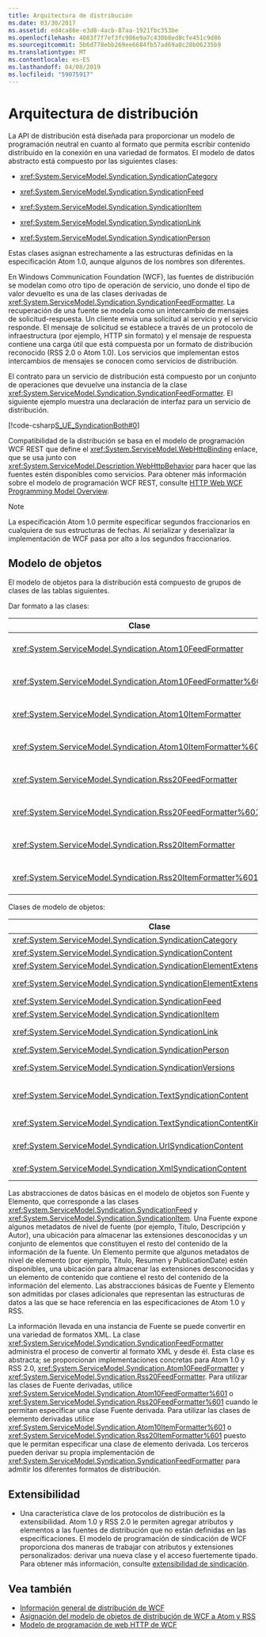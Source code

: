 ```yaml
---
title: Arquitectura de distribución
ms.date: 03/30/2017
ms.assetid: ed4ca86e-e3d8-4acb-87aa-1921fbc353be
ms.openlocfilehash: 4083f7f7ef3fc986e9a7c430b8ed8cfe451c9d86
ms.sourcegitcommit: 5b6d778ebb269ee6684fb57ad69a8c28b06235b9
ms.translationtype: MT
ms.contentlocale: es-ES
ms.lasthandoff: 04/08/2019
ms.locfileid: "59075917"
---
```

# <a name="architecture-of-syndication"></a>Arquitectura de distribución
La API de distribución está diseñada para proporcionar un modelo de programación neutral en cuanto al formato que permita escribir contenido distribuido en la conexión en una variedad de formatos. El modelo de datos abstracto está compuesto por las siguientes clases:  
  
-   <xref:System.ServiceModel.Syndication.SyndicationCategory>  
  
-   <xref:System.ServiceModel.Syndication.SyndicationFeed>  
  
-   <xref:System.ServiceModel.Syndication.SyndicationItem>  
  
-   <xref:System.ServiceModel.Syndication.SyndicationLink>  
  
-   <xref:System.ServiceModel.Syndication.SyndicationPerson>  
  
 Estas clases asignan estrechamente a las estructuras definidas en la especificación Atom 1.0, aunque algunos de los nombres son diferentes.  
  
 En Windows Communication Foundation (WCF), las fuentes de distribución se modelan como otro tipo de operación de servicio, uno donde el tipo de valor devuelto es una de las clases derivadas de <xref:System.ServiceModel.Syndication.SyndicationFeedFormatter>. La recuperación de una fuente se modela como un intercambio de mensajes de solicitud-respuesta. Un cliente envía una solicitud al servicio y el servicio responde. El mensaje de solicitud se establece a través de un protocolo de infraestructura (por ejemplo, HTTP sin formato) y el mensaje de respuesta contiene una carga útil que está compuesta por un formato de distribución reconocido (RSS 2.0 o Atom 1.0). Los servicios que implementan estos intercambios de mensajes se conocen como servicios de distribución.  
  
 El contrato para un servicio de distribución está compuesto por un conjunto de operaciones que devuelve una instancia de la clase <xref:System.ServiceModel.Syndication.SyndicationFeedFormatter>. El siguiente ejemplo muestra una declaración de interfaz para un servicio de distribución.  
  
 [!code-csharp[S_UE_SyndicationBoth#0](../../../../samples/snippets/csharp/VS_Snippets_CFX/s_ue_syndicationboth/cs/service.cs#0)]  
  
 Compatibilidad de la distribución se basa en el modelo de programación WCF REST que define el <xref:System.ServiceModel.WebHttpBinding> enlace, que se usa junto con <xref:System.ServiceModel.Description.WebHttpBehavior> para hacer que las fuentes estén disponibles como servicios. Para obtener más información sobre el modelo de programación WCF REST, consulte [HTTP Web WCF Programming Model Overview](../../../../docs/framework/wcf/feature-details/wcf-web-http-programming-model-overview.md).  
  
> [!NOTE]
>  La especificación Atom 1.0 permite especificar segundos fraccionarios en cualquiera de sus estructuras de fechas. Al serializar y deserializar la implementación de WCF pasa por alto a los segundos fraccionarios.  
  
## <a name="object-model"></a>Modelo de objetos  
 El modelo de objetos para la distribución está compuesto de grupos de clases de las tablas siguientes.  
  
 Dar formato a las clases:  
  
|Clase|Descripción|  
|-----------|-----------------|  
|<xref:System.ServiceModel.Syndication.Atom10FeedFormatter>|Una clase que serializa una instancia de <xref:System.ServiceModel.Syndication.SyndicationFeed> al formato Atom 1.0.|  
|<xref:System.ServiceModel.Syndication.Atom10FeedFormatter%601>|Una clase que serializa las clases derivadas de <xref:System.ServiceModel.Syndication.SyndicationFeed> al formato Atom 1.0.|  
|<xref:System.ServiceModel.Syndication.Atom10ItemFormatter>|Una clase que serializa una instancia de <xref:System.ServiceModel.Syndication.SyndicationItem> al formato Atom 1.0.|  
|<xref:System.ServiceModel.Syndication.Atom10ItemFormatter%601>|Una clase que serializa las clases derivadas de <xref:System.ServiceModel.Syndication.SyndicationItem> al formato Atom 1.0.|  
|<xref:System.ServiceModel.Syndication.Rss20FeedFormatter>|Una clase que serializa una instancia de <xref:System.ServiceModel.Syndication.SyndicationFeed> al formato RSS 2.0.|  
|<xref:System.ServiceModel.Syndication.Rss20FeedFormatter%601>|Una clase que serializa las clases derivadas de <xref:System.ServiceModel.Syndication.SyndicationFeed> al formato RSS 2.0.|  
|<xref:System.ServiceModel.Syndication.Rss20ItemFormatter>|Una clase que serializa una instancia de <xref:System.ServiceModel.Syndication.SyndicationItem> al formato RSS 2.0.|  
|<xref:System.ServiceModel.Syndication.Rss20ItemFormatter%601>|Una clase que serializa las clases derivadas de <xref:System.ServiceModel.Syndication.SyndicationItem> al formato RSS 2.0.|  
  
 Clases de modelo de objetos:  
  
|Clase|Descripción|  
|-----------|-----------------|  
|<xref:System.ServiceModel.Syndication.SyndicationCategory>|Una clase que representa la categoría de una fuente de distribución.|  
|<xref:System.ServiceModel.Syndication.SyndicationContent>|Una clase base que representa el contenido de distribución.|  
|<xref:System.ServiceModel.Syndication.SyndicationElementExtension>|Una clase que representa una extensión de elemento de distribución.|  
|<xref:System.ServiceModel.Syndication.SyndicationElementExtensionCollection>|Una colección de objetos <xref:System.ServiceModel.Syndication.SyndicationElementExtension>.|  
|<xref:System.ServiceModel.Syndication.SyndicationFeed>|Una clase que representa un objeto de fuente de nivel superior.|  
|<xref:System.ServiceModel.Syndication.SyndicationItem>|Una clase que representa un elemento de fuente.|  
|<xref:System.ServiceModel.Syndication.SyndicationLink>|Una clase que representa un vínculo dentro de una fuente o elemento de distribución.|  
|<xref:System.ServiceModel.Syndication.SyndicationPerson>|Una clase que representa una estructura Atom Person.|  
|<xref:System.ServiceModel.Syndication.SyndicationVersions>|Una clase que representa las versiones del protocolo de distribución admitidas.|  
|<xref:System.ServiceModel.Syndication.TextSyndicationContent>|Una clase que representa cualquier contenido <xref:System.ServiceModel.Syndication.SyndicationItem> que se va a mostrar a un usuario final.|  
|<xref:System.ServiceModel.Syndication.TextSyndicationContentKind>|Una enumeración que representa los diferentes tipos de contenido de distribución de texto admitidos.|  
|<xref:System.ServiceModel.Syndication.UrlSyndicationContent>|Una clase que representa el contenido de distribución que consta de una dirección URL para otro recurso.|  
|<xref:System.ServiceModel.Syndication.XmlSyndicationContent>|Una clase que representa contenido de distribución que no se mostrará en un explorador.|  
  
 Las abstracciones de datos básicas en el modelo de objetos son Fuente y Elemento, que corresponde a las clases <xref:System.ServiceModel.Syndication.SyndicationFeed> y <xref:System.ServiceModel.Syndication.SyndicationItem>. Una Fuente expone algunos metadatos de nivel de fuente (por ejemplo, Título, Descripción y Autor), una ubicación para almacenar las extensiones desconocidas y un conjunto de elementos que constituyen el resto del contenido de la información de la fuente. Un Elemento permite que algunos metadatos de nivel de elemento (por ejemplo, Título, Resumen y PublicationDate) estén disponibles, una ubicación para almacenar las extensiones desconocidas y un elemento de contenido que contiene el resto del contenido de la información del elemento. Las abstracciones básicas de Fuente y Elemento son admitidas por clases adicionales que representan las estructuras de datos a las que se hace referencia en las especificaciones de Atom 1.0 y RSS.  
  
 La información llevada en una instancia de Fuente se puede convertir en una variedad de formatos XML. La clase <xref:System.ServiceModel.Syndication.SyndicationFeedFormatter> administra el proceso de convertir al formato XML y desde él. Esta clase es abstracta; se proporcionan implementaciones concretas para Atom 1.0 y RSS 2.0, <xref:System.ServiceModel.Syndication.Atom10FeedFormatter> y <xref:System.ServiceModel.Syndication.Rss20FeedFormatter>. Para utilizar las clases de Fuente derivadas, utilice <xref:System.ServiceModel.Syndication.Atom10FeedFormatter%601> o <xref:System.ServiceModel.Syndication.Rss20FeedFormatter%601> cuando le permitan especificar una clase Fuente derivada. Para utilizar las clases de elemento derivadas utilice <xref:System.ServiceModel.Syndication.Atom10ItemFormatter%601> o <xref:System.ServiceModel.Syndication.Rss20ItemFormatter%601> puesto que le permitan especificar una clase de elemento derivada. Los terceros pueden derivar su propia implementación de <xref:System.ServiceModel.Syndication.SyndicationFeedFormatter> para admitir los diferentes formatos de distribución.  
  
## <a name="extensibility"></a>Extensibilidad  
  
-   Una característica clave de los protocolos de distribución es la extensibilidad. Atom 1.0 y RSS 2.0 le permiten agregar atributos y elementos a las fuentes de distribución que no están definidas en las especificaciones. El modelo de programación de sindicación de WCF proporciona dos maneras de trabajar con atributos y extensiones personalizados: derivar una nueva clase y el acceso fuertemente tipado. Para obtener más información, consulte [extensibilidad de sindicación](../../../../docs/framework/wcf/feature-details/syndication-extensibility.md).  
  
## <a name="see-also"></a>Vea también

- [Información general de distribución de WCF](../../../../docs/framework/wcf/feature-details/wcf-syndication-overview.md)
- [Asignación del modelo de objetos de distribución de WCF a Atom y RSS](../../../../docs/framework/wcf/feature-details/how-the-wcf-syndication-object-model-maps-to-atom-and-rss.md)
- [Modelo de programación de web HTTP de WCF](../../../../docs/framework/wcf/feature-details/wcf-web-http-programming-model.md)

